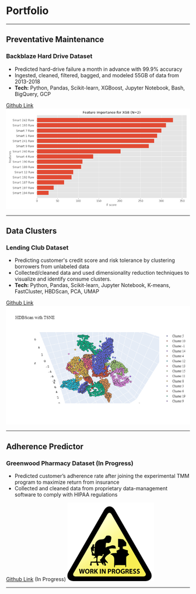 # Portfolio

---

## Preventative Maintenance

### Backblaze Hard Drive Dataset

- Predicted hard-drive failure a month in advance with 99.9% accuracy
- Ingested, cleaned, filtered, bagged, and modeled 55GB of data from 2013-2018
- **Tech:** Python, Pandas, Scikit-learn, XGBoost, Jupyter Notebook, Bash, BigQuery, GCP

[Github Link](https://github.com/Kuebic/Thinkful/tree/master/Final_Project)
<img src="images/feature_importance_fail_today_or_tomorrow_xgb.png?raw=true"/>

---

## Data Clusters

### Lending Club Dataset

- Predicting customer's credit score and risk tolerance by clustering borrowers from unlabeled data
- Collected/cleaned data and used dimensionality reduction techniques to visualize and identify consume clusters.
- **Tech:** Python, Pandas, Scikit-learn, Jupyter Notebook, K-means, FastCluster, HBDScan, PCA, UMAP

[Github Link](https://nbviewer.jupyter.org/github/Kuebic/Thinkful/blob/master/25_Unsupervised_Capstone/Unsupervised_Capstone.ipynb)
<img src="images/HDBScan_with_TSNE.png?raw=true"/>

---

## Adherence Predictor

### Greenwood Pharmacy Dataset (In Progress)

- Predicted customer’s adherence rate after joining the experimental TMM program to maximize return from insurance
- Collected and cleaned data from proprietary data-management software to comply with HIPAA regulations

[Github Link](https://external-content.duckduckgo.com/iu/?u=https%3A%2F%2Fwww.gannett-cdn.com%2F-mm-%2F438112d08852a5cf64fb668899b62a1c6abcfadb%2Fc%3D0-104-5312-3105%26r%3Dx1683%26c%3D3200x1680%2Flocal%2F-%2Fmedia%2F2017%2F05%2F23%2FWIGroup%2FAppleton%2F636311326049773956-UC.jpg&f=1&nofb=1) (In Progress)
<img src="images/work-in-progress-sign.png?raw=true"/>

---

<!-- <p style="font-size:11px">Page template forked from <a href="https://github.com/evanca/quick-portfolio">evanca</a></p> -->
<!-- Remove above link if you don't want to attibute -->
